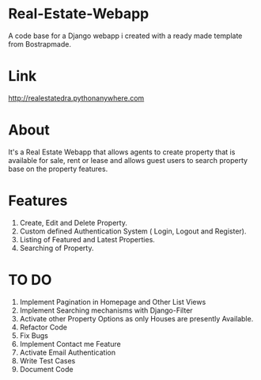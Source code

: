 # Real-Estate-Webapp
A code base for a Django webapp i created with a ready made template from Bostrapmade.

# Link

<http://realestatedra.pythonanywhere.com>

# About
It's a Real Estate Webapp that allows agents
to create property that is available for sale, rent or lease and allows 
guest users to search property base on the property features.

# Features
1. Create, Edit and Delete Property.
2. Custom defined Authentication System ( Login, Logout and Register).
3. Listing of Featured and Latest Properties.
4. Searching of Property.

# TO DO
1. Implement Pagination in Homepage and Other List Views
2. Implement Searching mechanisms with Django-Filter
3. Activate other Property Options as only Houses are presently Available.
4. Refactor Code
5. Fix Bugs
6. Implement Contact me Feature
7. Activate Email Authentication
8. Write Test Cases
9. Document Code

